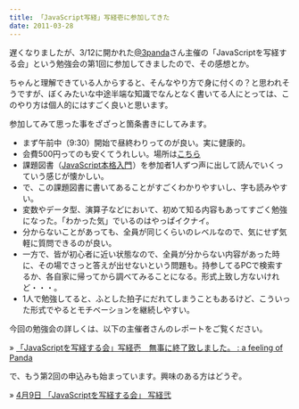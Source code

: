 ```yaml
---
title: 「JavaScript写経」写経壱に参加してきた
date: 2011-03-28
---
```

遅くなりましたが、3/12に開かれた<a href="http://twitter.com/3panda">@3panda</a>さん主催の「JavaScriptを写経する会」という勉強会の第1回に参加してきましたので、その感想とか。

ちゃんと理解できている人からすると、そんなやり方で身に付くの？と思われそうですが、ぼくみたいな中途半端な知識でなんとなく書いてる人にとっては、このやり方は個人的にはすごく良いと思います。

<!--more-->

参加してみて思った事をざざっと箇条書きにしてみます。

<ul>
<li>まず午前中（9:30）開始で昼終わりってのが良い。実に健康的。</li>
<li>会費500円ってのも安くてうれしい。場所は<a href="http://suikoo.web.fc2.com/">こちら</a></li>
<li>課題図書（<a href="http://www.amazon.co.jp/gp/product/4774144665/ref=as_li_ss_tl?ie=UTF8&tag=konitter-22&linkCode=as2&camp=247&creative=7399&creativeASIN=4774144665">JavaScript本格入門</a><img src="http://www.assoc-amazon.jp/e/ir?t=&l=as2&o=9&a=4774144665" width="1" height="1" border="0" alt="" style="border:none !important; margin:0 !important; padding:0 !important; background:none !important;" />）を参加者1人ずつ声に出して読んでいくっていう感じが懐かしい。</li>
<li>で、この課題図書に書いてあることがすごくわかりやすいし、字も読みやすい。</li>
<li>変数やデータ型、演算子などにおいて、初めて知る内容もあってすごく勉強になった。「わかった気」でいるのはやっぱイクナイ。</li>
<li>分からないことがあっても、全員が同じくらいのレベルなので、気にせず気軽に質問できるのが良い。</li>
<li>一方で、皆が初心者に近い状態なので、全員が分からない内容があった時に、その場でさっと答えが出せないという問題も。持参してるPCで検索するか、各自家に帰ってから調べてみることになる。形式上致し方ないけれど・・・。</li>
<li>1人で勉強してると、ふとした拍子にだれてしまうこともあるけど、こういった形式でやるとモチベーションを継続しやすい。</li>
</ul>

今回の勉強会の詳しくは、以下の主催者さんのレポートをご覧ください。

&raquo; <a href="http://blog.3panda.net/learning/jsshaky_report001/">「JavaScriptを写経する会」写経壱　無事に終了致しました。 : a feeling of Panda</a>

で、もう第2回の申込みも始まっています。興味のある方はどうぞ。

&raquo; <a href="http://kokucheese.com/event/index/9403/">4月9日 「JavaScriptを写経する会」 写経弐</a>